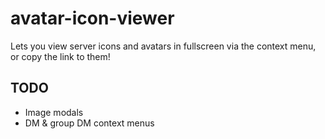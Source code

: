 # avatar-icon-viewer
Lets you view server icons and avatars in fullscreen via the context menu, or copy the link to them!

## TODO
 - Image modals
 - DM & group DM context menus
